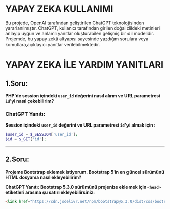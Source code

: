 # YAPAY ZEKA KULLANIMI 

Bu projede, OpenAI tarafından geliştirilen ChatGPT teknolojisinden yararlanılmıştır. ChatGPT, kullanıcı tarafından girilen doğal dildeki metinleri anlayıp uygun ve anlamlı yanıtlar oluşturabilen gelişmiş bir dil modelidir. Projemde, bu yapay zekâ altyapısı sayesinde yazdığım sorulara veya komutlara,açıklayıcı yanıtlar verilebilmektedir. 

# YAPAY ZEKA İLE YARDIM YANITLARI

## 1.Soru:
**PHP'de session içindeki `user_id` değerini nasıl alırım ve URL parametresi `id`'yi nasıl çekebilirim?**

### ChatGPT Yanıtı:
**Session içindeki `user_id` değerini ve URL parametresi `id`'yi almak için :**

 ```php
$user_id = $_SESSION['user_id'];
$id = $_GET['id'];
```
-------

## 2.Soru:
**Projeme Bootstrap eklemek istiyorum. Bootstrap 5'in en güncel sürümünü HTML dosyama nasıl ekleyebilirim?**

**ChatGPT Yanıtı:**
**Bootstrap 5.3.0 sürümünü projenize eklemek için `<head>` etiketleri arasına şu satırı ekleyebilirsiniz:**

```html
<link href="https://cdn.jsdelivr.net/npm/bootstrap@5.3.0/dist/css/bootstrap.min.css" rel="stylesheet">
 






